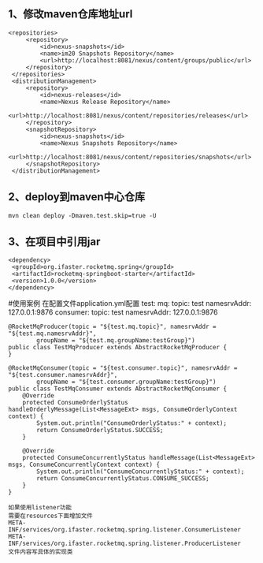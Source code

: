 ## 1、修改maven仓库地址url
    <repositories>
         <repository>
             <id>nexus-snapshots</id>
             <name>im20 Snapshots Repository</name>
             <url>http://localhost:8081/nexus/content/groups/public</url>
         </repository>
     </repositories>
     <distributionManagement>
         <repository>
             <id>nexus-releases</id>
             <name>Nexus Release Repository</name>
             <url>http://localhost:8081/nexus/content/repositories/releases</url>
         </repository>
         <snapshotRepository>
             <id>nexus-snapshots</id>
             <name>Nexus Snapshots Repository</name>
             <url>http://localhost:8081/nexus/content/repositories/snapshots</url>
         </snapshotRepository>
     </distributionManagement>
## 2、deploy到maven中心仓库
    mvn clean deploy -Dmaven.test.skip=true -U
## 3、在项目中引用jar
    <dependency>
     <groupId>org.ifaster.rocketmq.spring</groupId>
     <artifactId>rocketmq-springboot-starter</artifactId>
     <version>1.0.0</version>
    </dependency>

#使用案例
    在配置文件application.yml配置
    test:
      mq:
        topic: test
        namesrvAddr: 127.0.0.1:9876
      consumer:
        topic: test
        namesrvAddr: 127.0.0.1:9876
    
    @RocketMqProducer(topic = "${test.mq.topic}", namesrvAddr = "${test.mq.namesrvAddr}",
            groupName = "${test.mq.groupName:testGroup}")
    public class TestMqProducer extends AbstractRocketMqProducer {
    }
    
    @RocketMqConsumer(topic = "${test.consumer.topic}", namesrvAddr = "${test.consumer.namesrvAddr}",
            groupName = "${test.consumer.groupName:testGroup}")
    public class TestMqConsumer extends AbstractRocketMqConsumer {
        @Override
        protected ConsumeOrderlyStatus handleOrderlyMessage(List<MessageExt> msgs, ConsumeOrderlyContext context) {
            System.out.println("ConsumeOrderlyStatus:" + context);
            return ConsumeOrderlyStatus.SUCCESS;
        }
    
        @Override
        protected ConsumeConcurrentlyStatus handleMessage(List<MessageExt> msgs, ConsumeConcurrentlyContext context) {
            System.out.println("ConsumeConcurrentlyStatus:" + context);
            return ConsumeConcurrentlyStatus.CONSUME_SUCCESS;
        }
    }
    
    如果使用listener功能
    需要在resources下面增加文件
    META-INF/services/org.ifaster.rocketmq.spring.listener.ConsumerListener
    META-INF/services/org.ifaster.rocketmq.spring.listener.ProducerListener
    文件内容写具体的实现类
    
